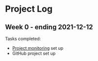 # Project Log

## Week 0 - ending 2021-12-12

Tasks completed: 
* [Project monitoring](./progress.md) set up
* GitHub project set up
